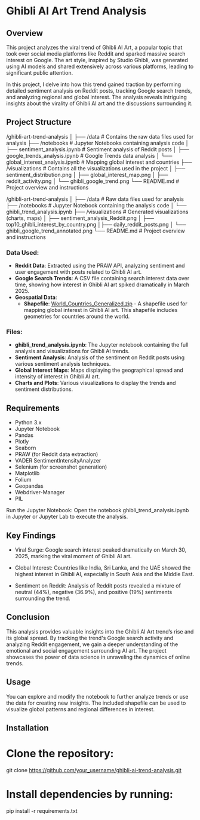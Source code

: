 # Ghibli AI Art Trend Analysis

## Overview
This project analyzes the viral trend of Ghibli AI Art, a popular topic that took over social media platforms like Reddit and sparked massive search interest on Google. The art style, inspired by Studio Ghibli, was generated using AI models and shared extensively across various platforms, leading to significant public attention.

In this project, I delve into how this trend gained traction by performing detailed sentiment analysis on Reddit posts, tracking Google search trends, and analyzing regional and global interest. The analysis reveals intriguing insights about the virality of Ghibli AI art and the discussions surrounding it.

## Project Structure
/ghibli-art-trend-analysis
│
├── /data               # Contains the raw data files used for analysis
├── /notebooks          # Jupyter Notebooks containing analysis code
│   ├── sentiment_analysis.ipynb    # Sentiment analysis of Reddit posts
│   ├── google_trends_analysis.ipynb # Google Trends data analysis
│   └── global_interest_analysis.ipynb # Mapping global interest and countries
├── /visualizations     # Contains all the visualizations used in the project
│   ├── sentiment_distribution.png
│   ├── global_interest_map.png
│   ├── reddit_activity.png
│   └── ghibli_google_trend.png
└── README.md           # Project overview and instructions

/ghibli-art-trend-analysis │ ├── /data # Raw data files used for analysis ├── /notebooks # Jupyter Notebook containing the analysis code │ └── ghibli_trend_analysis.ipynb
├── /visualizations # Generated visualizations (charts, maps) │ ├── sentiment_analysis_Reddit.png │ ├── top10_ghibli_interest_by_country.png │├── daily_reddit_posts.png │ └── ghibli_google_trend_annotated.png └── README.md # Project overview and instructions

### Data Used:

- **Reddit Data**: Extracted using the PRAW API, analyzing sentiment and user engagement with posts related to Ghibli AI art.
- **Google Search Trends**: A CSV file containing search interest data over time, showing how interest in Ghibli AI art spiked dramatically in March 2025.
- **Geospatial Data**: 
  - **Shapefile**: [World_Countries_Generalized.zip](./World_Countries_Generalized.zip) - A shapefile used for mapping global interest in Ghibli AI art. This shapefile includes geometries for countries around the world.

### Files:

- **ghibli_trend_analysis.ipynb**: The Jupyter notebook containing the full analysis and visualizations for Ghibli AI trends.
- **Sentiment Analysis**: Analysis of the sentiment on Reddit posts using various sentiment analysis techniques.
- **Global Interest Maps**: Maps displaying the geographical spread and intensity of interest in Ghibli AI art.
- **Charts and Plots**: Various visualizations to display the trends and sentiment distributions.


## Requirements
- Python 3.x
- Jupyter Notebook
- Pandas
- Plotly
- Seaborn
- PRAW (for Reddit data extraction)
- VADER SentimentIntensityAnalyzer
- Selenium (for screenshot generation)
- Matplotlib
- Folium
- Geopandas
- Webdriver-Manager
- PIL

Run the Jupyter Notebook: Open the notebook ghibli_trend_analysis.ipynb in Jupyter or Jupyter Lab to execute the analysis.

## Key Findings
- Viral Surge: Google search interest peaked dramatically on March 30, 2025, marking the viral moment of Ghibli AI art.

- Global Interest: Countries like India, Sri Lanka, and the UAE showed the highest interest in Ghibli AI, especially in South Asia and the Middle East.

- Sentiment on Reddit: Analysis of Reddit posts revealed a mixture of neutral (44%), negative (36.9%), and positive (19%) sentiments surrounding the trend.

## Conclusion
This analysis provides valuable insights into the Ghibli AI Art trend’s rise and its global spread. By tracking the trend's Google search activity and analyzing Reddit engagement, we gain a deeper understanding of the emotional and social engagement surrounding AI art. The project showcases the power of data science in unraveling the dynamics of online trends.

## Usage
You can explore and modify the notebook to further analyze trends or use the data for creating new insights. The included shapefile can be used to visualize global patterns and regional differences in interest.

## Installation

# Clone the repository:
git clone https://github.com/your_username/ghibli-ai-trend-analysis.git


# Install dependencies by running:
   pip install -r requirements.txt

